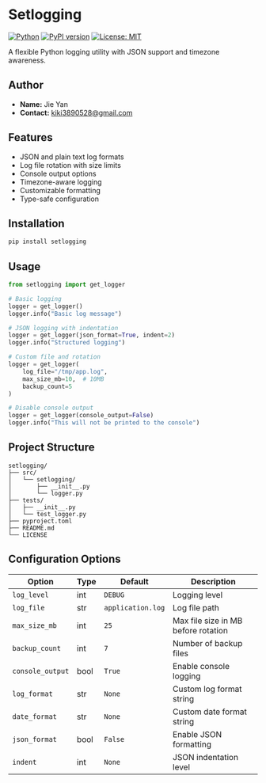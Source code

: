 # Setlogging

[![Python](https://img.shields.io/badge/Python-3.7+-blue.svg)](https://www.python.org/downloads/)
[![PyPI version](https://badge.fury.io/py/setlogging.svg)](https://badge.fury.io/py/setlogging)
[![License: MIT](https://img.shields.io/badge/License-MIT-yellow.svg)](https://opensource.org/licenses/MIT)

A flexible Python logging utility with JSON support and timezone awareness.

## Author
- **Name:** Jie Yan
- **Contact:** kiki3890528@gmail.com

## Features

- JSON and plain text log formats
- Log file rotation with size limits
- Console output options
- Timezone-aware logging
- Customizable formatting
- Type-safe configuration

## Installation

```bash
pip install setlogging
```

## Usage

```python
from setlogging import get_logger

# Basic logging
logger = get_logger()
logger.info("Basic log message")

# JSON logging with indentation
logger = get_logger(json_format=True, indent=2)
logger.info("Structured logging")

# Custom file and rotation
logger = get_logger(
    log_file="/tmp/app.log",
    max_size_mb=10,  # 10MB
    backup_count=5
)

# Disable console output
logger = get_logger(console_output=False)
logger.info("This will not be printed to the console")
```

## Project Structure

```
setlogging/
├── src/
│   └── setlogging/
│       ├── __init__.py
│       └── logger.py
├── tests/
│   ├── __init__.py
│   └── test_logger.py
├── pyproject.toml
├── README.md
└── LICENSE
```

## Configuration Options

| Option          | Type    | Default                        | Description                             |
|-----------------|---------|--------------------------------|-----------------------------------------|
| `log_level`     | int     | `DEBUG`                        | Logging level                           |
| `log_file`      | str     | `application.log`              | Log file path                           |
| `max_size_mb`   | int     | `25`                           | Max file size in MB before rotation     |
| `backup_count`  | int     | `7`                            | Number of backup files                  |
| `console_output`| bool    | `True`                         | Enable console logging                  |
| `log_format`    | str     | `None`                         | Custom log format string                |
| `date_format`   | str     | `None`                         | Custom date format string               |
| `json_format`   | bool    | `False`                        | Enable JSON formatting                  |
| `indent`        | int     | `None`                         | JSON indentation level                  |



